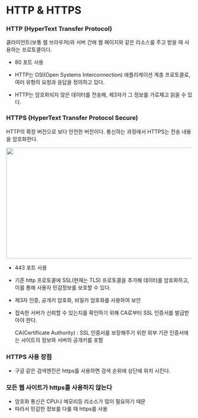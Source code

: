# HTTP & HTTPS
### HTTP (HyperText Transfer Protocol)

클라이언트(보통 웹 브라우저)와 서버 간에 웹 페이지와 같은 리소스를 주고 받을 때 사용하는 프로토콜이다.

- 80 포트 사용

- HTTP는 OSI(Open Systems Interconnection) 애플리케이션 계층 프로토콜로, 여러 유형의 요청과 응답을 정의하고 있다.
  
- HTTP는 암호화되지 않은 데이터를 전송해, 제3자가 그 정보를 가로채고 읽을 수 있다.
  
### HTTPS (HyperText Transfer Protocol Secure)

HTTP의 확장 버전으로 보다 안전한 버전이다. 통신하는 과정에서 HTTPS는 전송 내용을 암호화한다.

<img src="https://img1.daumcdn.net/thumb/R1280x0/?scode=mtistory2&fname=https%3A%2F%2Fblog.kakaocdn.net%2Fdn%2FbOzjCx%2Fbtrvvu5Nm2Y%2FiVDFRa1dBTAbX9K4zSdHsk%2Fimg.png" width="700" height="300">

- 443 포트 사용
  
- 기존 http 프로토콜에 SSL(현재는 TLS) 프로토콜을 추가해 데이터를 암호화하고, 이를 통해 사용자 민감정보를 보호할 수 있다.
  
- 제3자 인증, 공개키 암호화, 비밀키 암호화를 사용하여 보안
  
- 접속한 서버가 신뢰할 수 있는지를 확인하기 위해 CA로부터 SSL 인증서를 발급받아야 한다.

    CA(Certificate Authority) : SSL 인증서를 보장해주기 위한 외부 기관
    인증서에는 사이트의 정보와 서버의 공개키를 포함

### HTTPS 사용 장점

- 구글 같은 검색엔진은 https를 사용하면 검색 순위에 상단에 위치 시킨다.



### 모든 웹 사이트가 https를 사용하지 않는다  

- 암호화 통신은 CPU나 메모리등 리소스가 많이 필요하기 때문
- 따라서 민감한 정보를 다룰 때 https를 사용  

